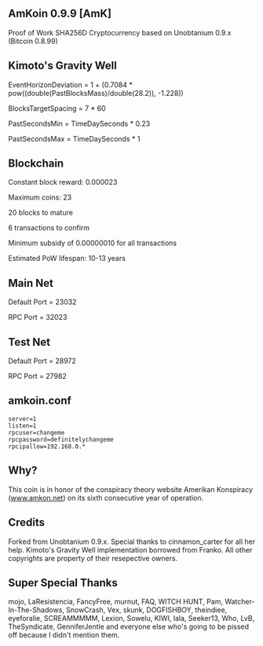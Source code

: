 AmKoin 0.9.9 [AmK]
------------------
Proof of Work SHA256D Cryptocurrency based on Unobtanium 0.9.x (Bitcoin 0.8.99)

Kimoto's Gravity Well
---------------------
 EventHorizonDeviation = 1 + (0.7084 * pow((double(PastBlocksMass)/double(28.2)), -1.228))
 
 BlocksTargetSpacing = 7 * 60
 
 PastSecondsMin = TimeDaySeconds * 0.23
 
 PastSecondsMax = TimeDaySeconds * 1
 
Blockchain
----------
Constant block reward: 0.000023

Maximum coins: 23

20 blocks to mature

6 transactions to confirm

Minimum subsidy of 0.00000010 for all transactions

Estimated PoW lifespan: 10-13 years

Main Net
--------
Default Port = 23032

RPC Port = 32023

Test Net
--------
Default Port = 28972

RPC Port = 27982

amkoin.conf
-----------

    server=1
    listen=1
    rpcuser=changeme
    rpcpassword=definitelychangeme
    rpcipallow=192.168.0.*


Why?
----
This coin is in honor of the conspiracy theory website Amerikan Konspiracy (www.amkon.net) on its sixth consecutive year of operation.

Credits
-------
Forked from Unobtanium 0.9.x. Special thanks to cinnamon_carter for all her help. Kimoto's Gravity Well implementation borrowed from Franko. All other copyrights are property of their resepective owners.

Super Special Thanks
--------------------
mojo, LaResistencia, FancyFree, murnut, FAQ, WITCH HUNT, Pam, Watcher-In-The-Shadows, SnowCrash, Vex, skunk, DOGFISHBOY, theindiee, eyeforalie, SCREAMMMMM, Lexion, Sowelu, KIWI, lala, Seeker13, Who, LvB, TheSyndicate, GenniferJentle and everyone else who's going to be pissed off because I didn't mention them.
